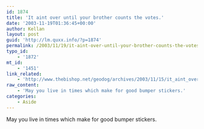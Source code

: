 ```yaml
---
id: 1874
title: 'It aint over until your brother counts the votes.'
date: '2003-11-19T01:36:45+00:00'
author: Kellan
layout: post
guid: 'http://lm.quxx.info/?p=1874'
permalink: /2003/11/19/it-aint-over-until-your-brother-counts-the-votes/
typo_id:
    - '1872'
mt_id:
    - '1451'
link_related:
    - 'http://www.thebishop.net/geodog/archives/2003/11/15/it_aint_over_until.html'
raw_content:
    - 'May you live in times which make for good bumper stickers.'
categories:
    - Aside
---
```


May you live in times which make for good bumper stickers.